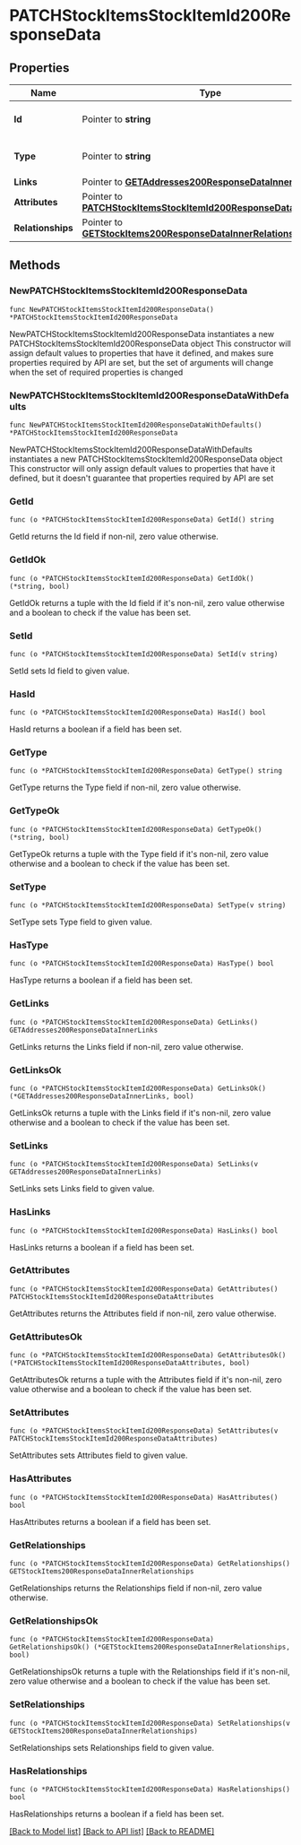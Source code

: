 # PATCHStockItemsStockItemId200ResponseData

## Properties

Name | Type | Description | Notes
------------ | ------------- | ------------- | -------------
**Id** | Pointer to **string** | The resource&#39;s id | [optional] 
**Type** | Pointer to **string** | The resource&#39;s type | [optional] [default to "stock_items"]
**Links** | Pointer to [**GETAddresses200ResponseDataInnerLinks**](GETAddresses200ResponseDataInnerLinks.md) |  | [optional] 
**Attributes** | Pointer to [**PATCHStockItemsStockItemId200ResponseDataAttributes**](PATCHStockItemsStockItemId200ResponseDataAttributes.md) |  | [optional] 
**Relationships** | Pointer to [**GETStockItems200ResponseDataInnerRelationships**](GETStockItems200ResponseDataInnerRelationships.md) |  | [optional] 

## Methods

### NewPATCHStockItemsStockItemId200ResponseData

`func NewPATCHStockItemsStockItemId200ResponseData() *PATCHStockItemsStockItemId200ResponseData`

NewPATCHStockItemsStockItemId200ResponseData instantiates a new PATCHStockItemsStockItemId200ResponseData object
This constructor will assign default values to properties that have it defined,
and makes sure properties required by API are set, but the set of arguments
will change when the set of required properties is changed

### NewPATCHStockItemsStockItemId200ResponseDataWithDefaults

`func NewPATCHStockItemsStockItemId200ResponseDataWithDefaults() *PATCHStockItemsStockItemId200ResponseData`

NewPATCHStockItemsStockItemId200ResponseDataWithDefaults instantiates a new PATCHStockItemsStockItemId200ResponseData object
This constructor will only assign default values to properties that have it defined,
but it doesn't guarantee that properties required by API are set

### GetId

`func (o *PATCHStockItemsStockItemId200ResponseData) GetId() string`

GetId returns the Id field if non-nil, zero value otherwise.

### GetIdOk

`func (o *PATCHStockItemsStockItemId200ResponseData) GetIdOk() (*string, bool)`

GetIdOk returns a tuple with the Id field if it's non-nil, zero value otherwise
and a boolean to check if the value has been set.

### SetId

`func (o *PATCHStockItemsStockItemId200ResponseData) SetId(v string)`

SetId sets Id field to given value.

### HasId

`func (o *PATCHStockItemsStockItemId200ResponseData) HasId() bool`

HasId returns a boolean if a field has been set.

### GetType

`func (o *PATCHStockItemsStockItemId200ResponseData) GetType() string`

GetType returns the Type field if non-nil, zero value otherwise.

### GetTypeOk

`func (o *PATCHStockItemsStockItemId200ResponseData) GetTypeOk() (*string, bool)`

GetTypeOk returns a tuple with the Type field if it's non-nil, zero value otherwise
and a boolean to check if the value has been set.

### SetType

`func (o *PATCHStockItemsStockItemId200ResponseData) SetType(v string)`

SetType sets Type field to given value.

### HasType

`func (o *PATCHStockItemsStockItemId200ResponseData) HasType() bool`

HasType returns a boolean if a field has been set.

### GetLinks

`func (o *PATCHStockItemsStockItemId200ResponseData) GetLinks() GETAddresses200ResponseDataInnerLinks`

GetLinks returns the Links field if non-nil, zero value otherwise.

### GetLinksOk

`func (o *PATCHStockItemsStockItemId200ResponseData) GetLinksOk() (*GETAddresses200ResponseDataInnerLinks, bool)`

GetLinksOk returns a tuple with the Links field if it's non-nil, zero value otherwise
and a boolean to check if the value has been set.

### SetLinks

`func (o *PATCHStockItemsStockItemId200ResponseData) SetLinks(v GETAddresses200ResponseDataInnerLinks)`

SetLinks sets Links field to given value.

### HasLinks

`func (o *PATCHStockItemsStockItemId200ResponseData) HasLinks() bool`

HasLinks returns a boolean if a field has been set.

### GetAttributes

`func (o *PATCHStockItemsStockItemId200ResponseData) GetAttributes() PATCHStockItemsStockItemId200ResponseDataAttributes`

GetAttributes returns the Attributes field if non-nil, zero value otherwise.

### GetAttributesOk

`func (o *PATCHStockItemsStockItemId200ResponseData) GetAttributesOk() (*PATCHStockItemsStockItemId200ResponseDataAttributes, bool)`

GetAttributesOk returns a tuple with the Attributes field if it's non-nil, zero value otherwise
and a boolean to check if the value has been set.

### SetAttributes

`func (o *PATCHStockItemsStockItemId200ResponseData) SetAttributes(v PATCHStockItemsStockItemId200ResponseDataAttributes)`

SetAttributes sets Attributes field to given value.

### HasAttributes

`func (o *PATCHStockItemsStockItemId200ResponseData) HasAttributes() bool`

HasAttributes returns a boolean if a field has been set.

### GetRelationships

`func (o *PATCHStockItemsStockItemId200ResponseData) GetRelationships() GETStockItems200ResponseDataInnerRelationships`

GetRelationships returns the Relationships field if non-nil, zero value otherwise.

### GetRelationshipsOk

`func (o *PATCHStockItemsStockItemId200ResponseData) GetRelationshipsOk() (*GETStockItems200ResponseDataInnerRelationships, bool)`

GetRelationshipsOk returns a tuple with the Relationships field if it's non-nil, zero value otherwise
and a boolean to check if the value has been set.

### SetRelationships

`func (o *PATCHStockItemsStockItemId200ResponseData) SetRelationships(v GETStockItems200ResponseDataInnerRelationships)`

SetRelationships sets Relationships field to given value.

### HasRelationships

`func (o *PATCHStockItemsStockItemId200ResponseData) HasRelationships() bool`

HasRelationships returns a boolean if a field has been set.


[[Back to Model list]](../README.md#documentation-for-models) [[Back to API list]](../README.md#documentation-for-api-endpoints) [[Back to README]](../README.md)


